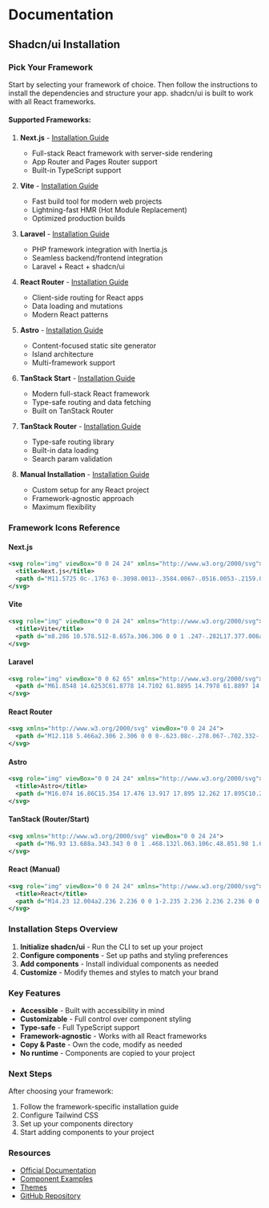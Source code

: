 # Documentation

## Shadcn/ui Installation

### Pick Your Framework

Start by selecting your framework of choice. Then follow the instructions to install the dependencies and structure your app. shadcn/ui is built to work with all React frameworks.

#### Supported Frameworks:

1. **Next.js** - [Installation Guide](/docs/installation/next)
   - Full-stack React framework with server-side rendering
   - App Router and Pages Router support
   - Built-in TypeScript support

2. **Vite** - [Installation Guide](/docs/installation/vite)
   - Fast build tool for modern web projects
   - Lightning-fast HMR (Hot Module Replacement)
   - Optimized production builds

3. **Laravel** - [Installation Guide](/docs/installation/laravel)
   - PHP framework integration with Inertia.js
   - Seamless backend/frontend integration
   - Laravel + React + shadcn/ui

4. **React Router** - [Installation Guide](/docs/installation/react-router)
   - Client-side routing for React apps
   - Data loading and mutations
   - Modern React patterns

5. **Astro** - [Installation Guide](/docs/installation/astro)
   - Content-focused static site generator
   - Island architecture
   - Multi-framework support

6. **TanStack Start** - [Installation Guide](/docs/installation/tanstack)
   - Modern full-stack React framework
   - Type-safe routing and data fetching
   - Built on TanStack Router

7. **TanStack Router** - [Installation Guide](/docs/installation/tanstack-router)
   - Type-safe routing library
   - Built-in data loading
   - Search param validation

8. **Manual Installation** - [Installation Guide](/docs/installation/manual)
   - Custom setup for any React project
   - Framework-agnostic approach
   - Maximum flexibility

### Framework Icons Reference

#### Next.js
```xml
<svg role="img" viewBox="0 0 24 24" xmlns="http://www.w3.org/2000/svg">
  <title>Next.js</title>
  <path d="M11.5725 0c-.1763 0-.3098.0013-.3584.0067-.0516.0053-.2159.021-.3636.0328-3.4088.3073-6.6017 2.1463-8.624 4.9728C1.1004 6.584.3802 8.3666.1082 10.255c-.0962.659-.108.8537-.108 1.7474s.012 1.0884.108 1.7476c.652 4.506 3.8591 8.2919 8.2087 9.6945.7789.2511 1.6.4223 2.5337.5255.3636.04 1.9354.04 2.299 0 1.6117-.1783 2.9772-.577 4.3237-1.2643.2065-.1056.2464-.1337.2183-.1573-.0188-.0139-.8987-1.1938-1.9543-2.62l-1.919-2.592-2.4047-3.5583c-1.3231-1.9564-2.4117-3.556-2.4211-3.556-.0094-.0026-.0187 1.5787-.0235 3.509-.0067 3.3802-.0093 3.5162-.0516 3.596-.061.115-.108.1618-.2064.2134-.075.0374-.1408.0445-.495.0445h-.406l-.1078-.068a.4383.4383 0 01-.1572-.1712l-.0493-.1056.0053-4.703.0067-4.7054.0726-.0915c.0376-.0493.1174-.1125.1736-.143.0962-.047.1338-.0517.5396-.0517.4787 0 .5584.0187.6827.1547.0353.0377 1.3373 1.9987 2.895 4.3608a10760.433 10760.433 0 004.7344 7.1706l1.9002 2.8782.096-.0633c.8518-.5536 1.7525-1.3418 2.4657-2.1627 1.5179-1.7429 2.4963-3.868 2.8247-6.134.0961-.6591.1078-.854.1078-1.7475 0-.8937-.012-1.0884-.1078-1.7476-.6522-4.506-3.8592-8.2919-8.2087-9.6945-.7672-.2487-1.5836-.42-2.4985-.5232-.169-.0176-1.0835-.0366-1.6123-.037zm4.0685 7.217c.3473 0 .4082.0053.4857.047.1127.0562.204.1642.237.2767.0186.061.0234 1.3653.0186 4.3044l-.0067 4.2175-.7436-1.14-.7461-1.14v-3.066c0-1.982.0093-3.0963.0234-3.1502.0375-.1313.1196-.2346.2323-.2955.0961-.0494.1313-.054.4997-.054z" />
</svg>
```

#### Vite
```xml
<svg role="img" viewBox="0 0 24 24" xmlns="http://www.w3.org/2000/svg">
  <title>Vite</title>
  <path d="m8.286 10.578.512-8.657a.306.306 0 0 1 .247-.282L17.377.006a.306.306 0 0 1 .353.385l-1.558 5.403a.306.306 0 0 0 .352.385l2.388-.46a.306.306 0 0 1 .332.438l-6.79 13.55-.123.19a.294.294 0 0 1-.252.14c-.177 0-.35-.152-.305-.369l1.095-5.301a.306.306 0 0 0-.388-.355l-1.433.435a.306.306 0 0 1-.389-.354l.69-3.375a.306.306 0 0 0-.37-.36l-2.32.536a.306.306 0 0 1-.374-.316zm14.976-7.926L17.284 3.74l-.544 1.887 2.077-.4a.8.8 0 0 1 .84.369.8.8 0 0 1 .034.783L12.9 19.93l-.013.025-.015.023-.122.19a.801.801 0 0 1-.672.37.826.826 0 0 1-.634-.302.8.8 0 0 1-.16-.67l1.029-4.981-1.12.34a.81.81 0 0 1-.86-.262.802.802 0 0 1-.165-.67l.63-3.08-2.027.468a.808.808 0 0 1-.768-.233.81.81 0 0 1-.217-.6l.389-6.57-7.44-1.33a.612.612 0 0 0-.64.906L11.58 23.691a.612.612 0 0 0 1.066-.004l11.26-20.135a.612.612 0 0 0-.644-.9z" />
</svg>
```

#### Laravel
```xml
<svg role="img" viewBox="0 0 62 65" xmlns="http://www.w3.org/2000/svg">
  <path d="M61.8548 14.6253C61.8778 14.7102 61.8895 14.7978 61.8897 14.8858V28.5615C61.8898 28.737 61.8434 28.9095 61.7554 29.0614C61.6675 29.2132 61.5409 29.3392 61.3887 29.4265L49.9104 36.0351V49.1337C49.9104 49.4902 49.7209 49.8192 49.4118 49.9987L25.4519 63.7916C25.3971 63.8227 25.3372 63.8427 25.2774 63.8639C25.255 63.8714 25.2338 63.8851 25.2101 63.8913C25.0426 63.9354 24.8666 63.9354 24.6991 63.8913C24.6716 63.8838 24.6467 63.8689 24.6205 63.8589C24.5657 63.8389 24.5084 63.8215 24.456 63.7916L0.501061 49.9987C0.348882 49.9113 0.222437 49.7853 0.134469 49.6334C0.0465019 49.4816 0.000120578 49.3092 0 49.1337L0 8.10652C0 8.01678 0.0124642 7.92953 0.0348998 7.84477C0.0423783 7.8161 0.0598282 7.78993 0.0697995 7.76126C0.0884958 7.70891 0.105946 7.65531 0.133367 7.6067C0.152063 7.5743 0.179485 7.54812 0.20192 7.51821C0.230588 7.47832 0.256763 7.43719 0.290416 7.40229C0.319084 7.37362 0.356476 7.35243 0.388883 7.32751C0.425029 7.29759 0.457436 7.26518 0.498568 7.2415L12.4779 0.345059C12.6296 0.257786 12.8015 0.211853 12.9765 0.211853C13.1515 0.211853 13.3234 0.257786 13.475 0.345059L25.4531 7.2415H25.4556C25.4955 7.26643 25.5292 7.29759 25.5653 7.32626C25.5977 7.35119 25.6339 7.37362 25.6625 7.40104C25.6974 7.43719 25.7224 7.47832 25.7523 7.51821C25.7735 7.54812 25.8021 7.5743 25.8196 7.6067C25.8483 7.65656 25.8645 7.70891 25.8844 7.76126C25.8944 7.78993 25.9118 7.8161 25.9193 7.84602C25.9423 7.93096 25.954 8.01853 25.9542 8.10652V33.7317L35.9355 27.9844V14.8846C35.9355 14.7973 35.948 14.7088 35.9704 14.6253C35.9792 14.5954 35.9954 14.5692 36.0053 14.5405C36.0253 14.4882 36.0427 14.4346 36.0702 14.386C36.0888 14.3536 36.1163 14.3274 36.1375 14.2975C36.1674 14.2576 36.1923 14.2165 36.2272 14.1816C36.2559 14.1529 36.292 14.1317 36.3244 14.1068C36.3618 14.0769 36.3942 14.0445 36.4341 14.0208L48.4147 7.12434C48.5663 7.03694 48.7383 6.99094 48.9133 6.99094C49.0883 6.99094 49.2602 7.03694 49.4118 7.12434L61.3899 14.0208C61.4323 14.0457 61.4647 14.0769 61.5021 14.1055C61.5333 14.1305 61.5694 14.1529 61.5981 14.1803C61.633 14.2165 61.6579 14.2576 61.6878 14.2975C61.7103 14.3274 61.7377 14.3536 61.7551 14.386C61.7838 14.4346 61.8 14.4882 61.8199 14.5405C61.8312 14.5692 61.8474 14.5954 61.8548 14.6253ZM59.893 27.9844V16.6121L55.7013 19.0252L49.9104 22.3593V33.7317L59.8942 27.9844H59.893ZM47.9149 48.5566V37.1768L42.2187 40.4299L25.953 49.7133V61.2003L47.9149 48.5566ZM1.99677 9.83281V48.5566L23.9562 61.199V49.7145L12.4841 43.2219L12.4804 43.2194L12.4754 43.2169C12.4368 43.1945 12.4044 43.1621 12.3682 43.1347C12.3371 43.1097 12.3009 43.0898 12.2735 43.0624L12.271 43.0586C12.2386 43.0275 12.2162 42.9888 12.1887 42.9539C12.1638 42.9203 12.1339 42.8916 12.114 42.8567L12.1127 42.853C12.0903 42.8156 12.0766 42.7707 12.0604 42.7283C12.0442 42.6909 12.023 42.656 12.013 42.6161C12.0005 42.5688 11.998 42.5177 11.9931 42.4691C11.9881 42.4317 11.9781 42.3943 11.9781 42.3569V15.5801L6.18848 12.2446L1.99677 9.83281ZM12.9777 2.36177L2.99764 8.10652L12.9752 13.8513L22.9541 8.10527L12.9752 2.36177H12.9777ZM18.1678 38.2138L23.9574 34.8809V9.83281L19.7657 12.2459L13.9749 15.5801V40.6281L18.1678 38.2138ZM48.9133 9.14105L38.9344 14.8858L48.9133 20.6305L58.8909 14.8846L48.9133 9.14105ZM47.9149 22.3593L42.124 19.0252L37.9323 16.6121V27.9844L43.7219 31.3174L47.9149 33.7317V22.3593ZM24.9533 47.987L39.59 39.631L46.9065 35.4555L36.9352 29.7145L25.4544 36.3242L14.9907 42.3482L24.9533 47.987Z" />
</svg>
```

#### React Router
```xml
<svg xmlns="http://www.w3.org/2000/svg" viewBox="0 0 24 24">
  <path d="M12.118 5.466a2.306 2.306 0 0 0-.623.08c-.278.067-.702.332-.953.583-.41.423-.49.609-.662 1.469-.08.423.41 1.43.847 1.734.45.317 1.085.502 2.065.608 1.429.16 1.84.636 1.84 2.197 0 1.377-.385 1.747-1.96 1.906-1.707.172-2.58.834-2.765 2.117-.106.781.41 1.76 1.125 2.091 1.627.768 3.15-.198 3.467-2.196.211-1.284.622-1.642 1.998-1.747 1.588-.133 2.409-.675 2.713-1.787.278-1.02-.304-2.157-1.297-2.554-.264-.106-.873-.238-1.35-.291-1.495-.16-1.879-.424-2.038-1.39-.225-1.337-.317-1.562-.794-2.09a2.174 2.174 0 0 0-1.613-.73zm-4.785 4.36a2.145 2.145 0 0 0-.497.048c-1.469.318-2.17 2.051-1.35 3.295 1.178 1.774 3.944.953 3.97-1.177.012-1.193-.98-2.143-2.123-2.166zM2.089 14.19a2.22 2.22 0 0 0-.427.052c-2.158.476-2.237 3.626-.106 4.182.53.145.582.145 1.111.013 1.191-.318 1.866-1.456 1.549-2.607-.278-1.02-1.144-1.664-2.127-1.64zm19.824.008c-.233.002-.477.058-.784.162-1.39.477-1.866 2.092-.98 3.336.557.794 1.96 1.058 2.82.516 1.416-.874 1.363-3.057-.093-3.746-.38-.186-.663-.271-.963-.268z" />
</svg>
```

#### Astro
```xml
<svg role="img" viewBox="0 0 24 24" xmlns="http://www.w3.org/2000/svg">
  <title>Astro</title>
  <path d="M16.074 16.86C15.354 17.476 13.917 17.895 12.262 17.895C10.23 17.895 8.527 17.263 8.075 16.412C7.914 16.9 7.877 17.458 7.877 17.814C7.877 17.814 7.771 19.564 8.988 20.782C8.988 20.15 9.501 19.637 10.133 19.637C11.216 19.637 11.215 20.582 11.214 21.349V21.418C11.214 22.582 11.925 23.579 12.937 24C12.7812 23.6794 12.7005 23.3275 12.701 22.971C12.701 21.861 13.353 21.448 14.111 20.968C14.713 20.585 15.383 20.161 15.844 19.308C16.0926 18.8493 16.2225 18.3357 16.222 17.814C16.2221 17.4903 16.1722 17.1685 16.074 16.86ZM15.551 0.6C15.747 0.844 15.847 1.172 16.047 1.829L20.415 16.176C18.7743 15.3246 17.0134 14.7284 15.193 14.408L12.35 4.8C12.3273 4.72337 12.2803 4.65616 12.2162 4.60844C12.152 4.56072 12.0742 4.53505 11.9943 4.53528C11.9143 4.5355 11.8366 4.56161 11.7727 4.60969C11.7089 4.65777 11.6623 4.72524 11.64 4.802L8.83 14.405C7.00149 14.724 5.23264 15.3213 3.585 16.176L7.974 1.827C8.174 1.171 8.274 0.843 8.471 0.6C8.64406 0.385433 8.86922 0.218799 9.125 0.116C9.415 0 9.757 0 10.443 0H13.578C14.264 0 14.608 0 14.898 0.117C15.1529 0.219851 15.3783 0.386105 15.551 0.6Z" />
</svg>
```

#### TanStack (Router/Start)
```xml
<svg xmlns="http://www.w3.org/2000/svg" viewBox="0 0 24 24">
  <path d="M6.93 13.688a.343.343 0 0 1 .468.132l.063.106c.48.851.98 1.66 1.5 2.426a35.65 35.65 0 0 0 2.074 2.742.345.345 0 0 1-.039.484l-.074.066c-2.543 2.223-4.191 2.665-4.953 1.333-.746-1.305-.477-3.672.808-7.11a.344.344 0 0 1 .153-.18ZM17.75 16.3a.34.34 0 0 1 .395.27l.02.1c.628 3.286.187 4.93-1.325 4.93-1.48 0-3.36-1.402-5.649-4.203a.327.327 0 0 1-.074-.222c0-.188.156-.34.344-.34h.121a32.984 32.984 0 0 0 2.809-.098c1.07-.086 2.191-.23 3.359-.437zm.871-6.977a.353.353 0 0 1 .445-.21l.102.034c3.262 1.11 4.504 2.332 3.719 3.664-.766 1.305-2.993 2.254-6.684 2.848a.362.362 0 0 1-.238-.047.343.343 0 0 1-.125-.476l.062-.106a34.07 34.07 0 0 0 1.367-2.523c.477-.989.93-2.051 1.352-3.184zM7.797 8.34a.362.362 0 0 1 .238.047.343.343 0 0 1 .125.476l-.062.106a34.088 34.088 0 0 0-1.367 2.523c-.477.988-.93 2.051-1.352 3.184a.353.353 0 0 1-.445.21l-.102-.034C1.57 13.742.328 12.52 1.113 11.188 1.88 9.883 4.106 8.934 7.797 8.34Zm5.281-3.984c2.543-2.223 4.192-2.664 4.953-1.332.746 1.304.477 3.671-.808 7.109a.344.344 0 0 1-.153.18.343.343 0 0 1-.468-.133l-.063-.106a34.64 34.64 0 0 0-1.5-2.426 35.65 35.65 0 0 0-2.074-2.742.345.345 0 0 1 .039-.484ZM7.285 2.274c1.48 0 3.364 1.402 5.649 4.203a.349.349 0 0 1 .078.218.348.348 0 0 1-.348.344l-.117-.004a34.584 34.584 0 0 0-2.809.102 35.54 35.54 0 0 0-3.363.437.343.343 0 0 1-.394-.273l-.02-.098c-.629-3.285-.188-4.93 1.324-4.93Zm2.871 5.812h3.688a.638.638 0 0 1 .55.316l1.848 3.22a.644.644 0 0 1 0 .628l-1.847 3.223a.638.638 0 0 1-.551.316h-3.688a.627.627 0 0 1-.547-.316L7.758 12.25a.644.644 0 0 1 0-.629L9.61 8.402a.627.627 0 0 1 .546-.316Z" />
</svg>
```

#### React (Manual)
```xml
<svg role="img" viewBox="0 0 24 24" xmlns="http://www.w3.org/2000/svg">
  <title>React</title>
  <path d="M14.23 12.004a2.236 2.236 0 0 1-2.235 2.236 2.236 2.236 0 0 1-2.236-2.236 2.236 2.236 0 0 1 2.235-2.236 2.236 2.236 0 0 1 2.236 2.236zm2.648-10.69c-1.346 0-3.107.96-4.888 2.622-1.78-1.653-3.542-2.602-4.887-2.602-.41 0-.783.093-1.106.278-1.375.793-1.683 3.264-.973 6.365C1.98 8.917 0 10.42 0 12.004c0 1.59 1.99 3.097 5.043 4.03-.704 3.113-.39 5.588.988 6.38.32.187.69.275 1.102.275 1.345 0 3.107-.96 4.888-2.624 1.78 1.654 3.542 2.603 4.887 2.603.41 0 .783-.09 1.106-.275 1.374-.792 1.683-3.263.973-6.365C22.02 15.096 24 13.59 24 12.004c0-1.59-1.99-3.097-5.043-4.032.704-3.11.39-5.587-.988-6.38-.318-.184-.688-.277-1.092-.278zm-.005 1.09v.006c.225 0 .406.044.558.127.666.382.955 1.835.73 3.704-.054.46-.142.945-.25 1.44-.96-.236-2.006-.417-3.107-.534-.66-.905-1.345-1.727-2.035-2.447 1.592-1.48 3.087-2.292 4.105-2.295zm-9.77.02c1.012 0 2.514.808 4.11 2.28-.686.72-1.37 1.537-2.02 2.442-1.107.117-2.154.298-3.113.538-.112-.49-.195-.964-.254-1.42-.23-1.868.054-3.32.714-3.707.19-.09.4-.127.563-.132zm4.882 3.05c.455.468.91.992 1.36 1.564-.44-.02-.89-.034-1.345-.034-.46 0-.915.01-1.36.034.44-.572.895-1.096 1.345-1.565zM12 8.1c.74 0 1.477.034 2.202.093.406.582.802 1.203 1.183 1.86.372.64.71 1.29 1.018 1.946-.308.655-.646 1.31-1.013 1.95-.38.66-.773 1.288-1.18 1.87-.728.063-1.466.098-2.21.098-.74 0-1.477-.035-2.202-.093-.406-.582-.802-1.204-1.183-1.86-.372-.64-.71-1.29-1.018-1.946.303-.657.646-1.313 1.013-1.954.38-.66.773-1.286 1.18-1.868.728-.064 1.466-.098 2.21-.098zm-3.635.254c-.24.377-.48.763-.704 1.16-.225.39-.435.782-.635 1.174-.265-.656-.49-1.31-.676-1.947.64-.15 1.315-.283 2.015-.386zm7.26 0c.695.103 1.365.23 2.006.387-.18.632-.405 1.282-.66 1.933-.2-.39-.41-.783-.64-1.174-.225-.392-.465-.774-.705-1.146zm3.063.675c.484.15.944.317 1.375.498 1.732.74 2.852 1.708 2.852 2.476-.005.768-1.125 1.74-2.857 2.475-.42.18-.88.342-1.355.493-.28-.958-.646-1.956-1.1-2.98.45-1.017.81-2.01 1.085-2.964zm-13.395.004c.278.96.645 1.957 1.1 2.98-.45 1.017-.812 2.01-1.086 2.964-.484-.15-.944-.318-1.37-.5-1.732-.737-2.852-1.706-2.852-2.474 0-.768 1.12-1.742 2.852-2.476.42-.18.88-.342 1.356-.494zm11.678 4.28c.265.657.49 1.312.676 1.948-.64.157-1.316.29-2.016.39.24-.375.48-.762.705-1.158.225-.39.435-.788.636-1.18zm-9.945.02c.2.392.41.783.64 1.175.23.39.465.772.705 1.143-.695-.102-1.365-.23-2.006-.386.18-.63.406-1.282.66-1.933zM17.92 16.32c.112.493.2.968.254 1.423.23 1.868-.054 3.32-.714 3.708-.147.09-.338.128-.563.128-1.012 0-2.514-.807-4.11-2.28.686-.72 1.37-1.536 2.02-2.44 1.107-.118 2.154-.3 3.113-.54zm-11.83.01c.96.234 2.006.415 3.107.532.66.905 1.345 1.727 2.035 2.446-1.595 1.483-3.092 2.295-4.11 2.295-.22-.005-.406-.05-.553-.132-.666-.38-.955-1.834-.73-3.703.054-.46.142-.944.25-1.438zm4.56.64c.44.02.89.034 1.345.034.46 0 .915-.01 1.36-.034-.44.572-.895 1.095-1.345 1.565-.455-.47-.91-.993-1.36-1.565z" />
</svg>
```

### Installation Steps Overview

1. **Initialize shadcn/ui** - Run the CLI to set up your project
2. **Configure components** - Set up paths and styling preferences
3. **Add components** - Install individual components as needed
4. **Customize** - Modify themes and styles to match your brand

### Key Features

- **Accessible** - Built with accessibility in mind
- **Customizable** - Full control over component styling
- **Type-safe** - Full TypeScript support
- **Framework-agnostic** - Works with all React frameworks
- **Copy & Paste** - Own the code, modify as needed
- **No runtime** - Components are copied to your project

### Next Steps

After choosing your framework:
1. Follow the framework-specific installation guide
2. Configure Tailwind CSS
3. Set up your components directory
4. Start adding components to your project

### Resources

- [Official Documentation](https://ui.shadcn.com)
- [Component Examples](https://ui.shadcn.com/examples)
- [Themes](https://ui.shadcn.com/themes)
- [GitHub Repository](https://github.com/shadcn-ui/ui)
